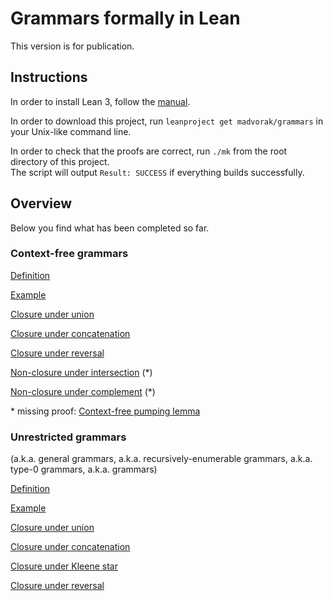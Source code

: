 # Grammars formally in Lean

This version is for publication.

## Instructions

In order to install Lean 3, follow the [manual](https://leanprover-community.github.io/get_started.html).

In order to download this project, run `leanproject get madvorak/grammars` in your Unix-like command line.

In order to check that the proofs are correct, run `./mk` from the root directory of this project.\
The script will output `Result: SUCCESS` if everything builds successfully.

## Overview

Below you find what has been completed so far.

### Context-free grammars

[Definition](/src/context_free/cfg.lean)

[Example](/test/cfg_demo.lean)

[Closure under union](/src/context_free/closure_properties/binary/CF_union_CF.lean)

[Closure under concatenation](/src/context_free/closure_properties/binary/CF_concatenation_CF.lean)

[Closure under reversal](/src/context_free/closure_properties/unary/reverse_CF.lean)

[Non-closure under intersection](/src/context_free/closure_properties/binary/CF_intersection_CF.lean) (\*)

[Non-closure under complement](/src/context_free/closure_properties/unary/complement_CF.lean) (\*)

\* missing proof: [Context-free pumping lemma](/src/context_free/cfgPumping.lean)

### Unrestricted grammars

(a.k.a. general grammars, a.k.a. recursively-enumerable grammars, a.k.a. type-0 grammars, a.k.a. grammars)

[Definition](/src/unrestricted/grammar.lean)

[Example](/test/grammar_demo.lean)

[Closure under union](/src/unrestricted/closure_properties/binary/RE_union_RE.lean)

[Closure under concatenation](/src/unrestricted/closure_properties/binary/RE_concatenation_RE.lean)

[Closure under Kleene star](/src/unrestricted/closure_properties/unary/star_RE.lean)

[Closure under reversal](/src/unrestricted/closure_properties/unary/reverse_RE.lean)
